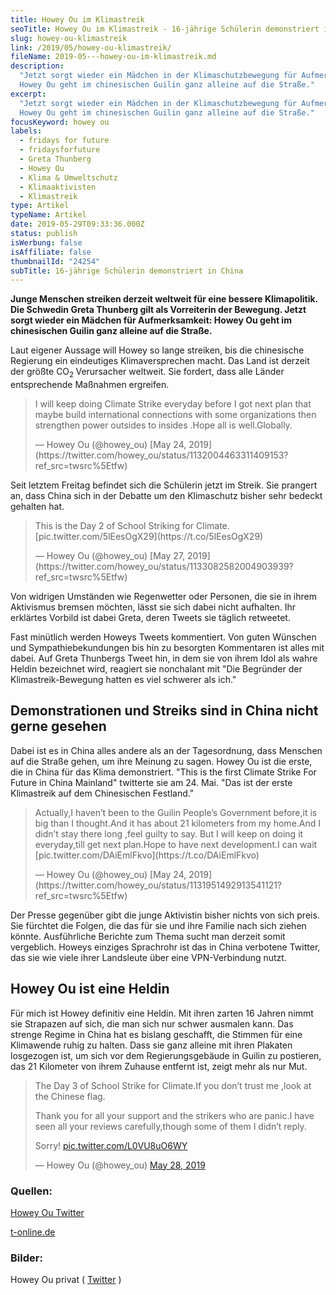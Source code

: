 ```yaml
---
title: Howey Ou im Klimastreik
seoTitle: Howey Ou im Klimastreik - 16-jährige Schülerin demonstriert in China
slug: howey-ou-klimastreik
link: /2019/05/howey-ou-klimastreik/
fileName: 2019-05---howey-ou-im-klimastreik.md
description:
  "Jetzt sorgt wieder ein Mädchen in der Klimaschutzbewegung für Aufmerksamkeit:
  Howey Ou geht im chinesischen Guilin ganz alleine auf die Straße."
excerpt:
  "Jetzt sorgt wieder ein Mädchen in der Klimaschutzbewegung für Aufmerksamkeit:
  Howey Ou geht im chinesischen Guilin ganz alleine auf die Straße."
focusKeyword: howey ou
labels:
  - fridays for future
  - fridaysforfuture
  - Greta Thunberg
  - Howey Ou
  - Klima & Umweltschutz
  - Klimaaktivisten
  - Klimastreik
type: Artikel
typeName: Artikel
date: 2019-05-29T09:33:36.000Z
status: publish
isWerbung: false
isAffiliate: false
thumbnailId: "24254"
subTitle: 16-jährige Schülerin demonstriert in China
---
```


<strong>Junge Menschen streiken derzeit weltweit für eine bessere Klimapolitik.
Die Schwedin Greta Thunberg gilt als Vorreiterin der Bewegung. Jetzt sorgt
wieder ein Mädchen für Aufmerksamkeit: Howey Ou geht im chinesischen Guilin ganz
alleine auf die Straße.</strong>

Laut eigener Aussage will Howey so lange streiken, bis die chinesische Regierung
ein eindeutiges Klimaversprechen macht. Das Land ist derzeit der größte CO<sub>2
</sub> Verursacher weltweit. Sie fordert, dass alle Länder entsprechende
Maßnahmen ergreifen.

<blockquote class="twitter-tweet">
<p dir="ltr" lang="en">I will keep doing Climate Strike everyday before I got next plan that maybe build international connections with some organizations then strengthen power outsides to insides .Hope all is well.Globally.</p>
— Howey Ou (@howey_ou)  [May 24, 2019](https://twitter.com/howey_ou/status/1132004463311409153?ref_src=twsrc%5Etfw) </blockquote>

<script async src="https://platform.twitter.com/widgets.js" charset="utf-8"></script>

Seit letztem Freitag befindet sich die Schülerin jetzt im Streik. Sie prangert
an, dass China sich in der Debatte um den Klimaschutz bisher sehr bedeckt
gehalten hat.

<blockquote class="twitter-tweet">
<p dir="ltr" lang="en">This is the Day 2 of School Striking for Climate.  [pic.twitter.com/5lEesOgX29](https://t.co/5lEesOgX29) </p>
— Howey Ou (@howey_ou)  [May 27, 2019](https://twitter.com/howey_ou/status/1133082582004903939?ref_src=twsrc%5Etfw) </blockquote>

<script async src="https://platform.twitter.com/widgets.js" charset="utf-8"></script>

Von widrigen Umständen wie Regenwetter oder Personen, die sie in ihrem
Aktivismus bremsen möchten, lässt sie sich dabei nicht aufhalten. Ihr erklärtes
Vorbild ist dabei Greta, deren Tweets sie täglich retweetet.

Fast minütlich werden Howeys Tweets kommentiert. Von guten Wünschen und
Sympathiebekundungen bis hin zu besorgten Kommentaren ist alles mit dabei. Auf
Greta Thunbergs Tweet hin, in dem sie von ihrem Idol als wahre Heldin bezeichnet
wird, reagiert sie nonchalant mit "Die Begründer der Klimastreik-Bewegung hatten
es viel schwerer als ich."

## Demonstrationen und Streiks sind in China nicht gerne gesehen

Dabei ist es in China alles andere als an der Tagesordnung, dass Menschen auf
die Straße gehen, um ihre Meinung zu sagen. Howey Ou ist die erste, die in China
für das Klima demonstriert. "This is the first Climate Strike For Future in
China Mainland" twitterte sie am 24. Mai. "Das ist der erste Klimastreik auf dem
Chinesischen Festland."

<blockquote class="twitter-tweet">
<p dir="ltr" lang="en">Actually,I haven’t been to the Guilin People’s Government before,it is big than I thought.And it has about 21 kilometers from my home.And I didn’t stay there long ,feel guilty to say. But I will keep on doing it everyday,till get next plan.Hope to have next development.I can wait  [pic.twitter.com/DAiEmlFkvo](https://t.co/DAiEmlFkvo) </p>
— Howey Ou (@howey_ou)  [May 24, 2019](https://twitter.com/howey_ou/status/1131951492913541121?ref_src=twsrc%5Etfw) </blockquote>

<script async src="https://platform.twitter.com/widgets.js" charset="utf-8"></script>

Der Presse gegenüber gibt die junge Aktivistin bisher nichts von sich preis. Sie
fürchtet die Folgen, die das für sie und ihre Familie nach sich ziehen könnte.
Ausführliche Berichte zum Thema sucht man derzeit somit vergeblich. Howeys
einziges Sprachrohr ist das in China verbotene Twitter, das sie wie viele ihrer
Landsleute über eine VPN-Verbindung nutzt.

## Howey Ou ist eine Heldin

Für mich ist Howey definitiv eine Heldin. Mit ihren zarten 16 Jahren nimmt sie
Strapazen auf sich, die man sich nur schwer ausmalen kann. Das strenge Regime in
China hat es bislang geschafft, die Stimmen für eine Klimawende ruhig zu halten.
Dass sie ganz alleine mit ihren Plakaten losgezogen ist, um sich vor dem
Regierungsgebäude in Guilin zu postieren, das 21 Kilometer von ihrem Zuhause
entfernt ist, zeigt mehr als nur Mut.

<blockquote class="twitter-tweet">
<p dir="ltr" lang="en">The Day 3 of School Strike for Climate.If you don’t trust me ,look at the Chinese flag.</p>
Thank you for all your support and the strikers who are panic.I have seen all your reviews carefully,though some of them I didn’t reply.

Sorry! [pic.twitter.com/L0VU8uO6WY](https://t.co/L0VU8uO6WY)

— Howey Ou (@howey_ou)
[May 28, 2019](https://twitter.com/howey_ou/status/1133366733505421313?ref_src=twsrc%5Etfw)
</blockquote>

<script async src="https://platform.twitter.com/widgets.js" charset="utf-8"></script>

### Quellen:

[Howey Ou Twitter](https://twitter.com/howey_ou)

[t-online.de](https://www.t-online.de/nachrichten/ausland/krisen/id_85829546/vorbild-greta-thunberg-howey-ou-16-in-china-ganz-allein-im-klimastreik.html)

### Bilder:

Howey Ou privat ( [Twitter](https://twitter.com/howey_ou) )

&nbsp;
